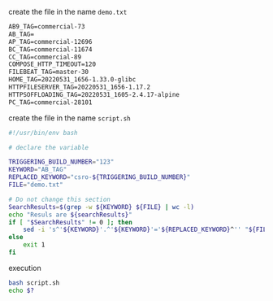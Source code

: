 

create the file in the name `demo.txt`

```txt
AB9_TAG=commercial-73
AB_TAG=
AP_TAG=commercial-12696
BC_TAG=commercial-11674
CC_TAG=commercial-89
COMPOSE_HTTP_TIMEOUT=120
FILEBEAT_TAG=master-30
HOME_TAG=20220531_1656-1.33.0-glibc
HTTPFILESERVER_TAG=20220531_1656-1.17.2
HTTPSOFFLOADING_TAG=20220531_1605-2.4.17-alpine
PC_TAG=commercial-28101
```

create the file in the name `script.sh`

```bash
#!/usr/bin/env bash

# declare the variable

TRIGGERING_BUILD_NUMBER="123"
KEYWORD="AB_TAG"
REPLACED_KEYWORD="csro-${TRIGGERING_BUILD_NUMBER}"
FILE="demo.txt"

# Do not change this section
SearchResults=$(grep -w ${KEYWORD} ${FILE} | wc -l)
echo "Resuls are ${searchResults}"
if [ "$SearchResults" != 0 ]; then
    sed -i 's^'${KEYWORD}'.^'${KEYWORD}'='${REPLACED_KEYWORD}^'' "${FILE}"
else
    exit 1
fi

```

execution

```bash
bash script.sh
echo $?
```
